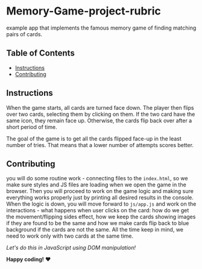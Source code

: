 # Memory-Game-project-rubric

example app that implements the famous memory game of finding matching pairs of cards.

## Table of Contents

- [Instructions](#instructions)
- [Contributing](#contributing)

## Instructions

When the game starts, all cards are turned face down. The player then flips over two cards, selecting them by clicking on them. If the two card have the same icon, they remain face up. Otherwise, the cards flip back over after a short period of time.

The goal of the game is to get all the cards flipped face-up in the least number of tries. That means that a lower number of attempts scores better.

## Contributing

you will do some routine work - connecting files to the `index.html`, so we make sure styles and JS files are loading when we open the game in the browser. Then you will proceed to work on the game logic and making sure everything works properly just by printing all desired results in the console. When the logic is down, you will move forward to `js/app.js` and work on the interactions - what happens when user clicks on the card: how do we get the movement/flipping sides effect, how we keep the cards showing images if they are found to be the same and how we make cards flip back to blue background if the cards are not the same. All the time keep in mind, we need to work only with two cards at the same time.

_Let's do this in JavaScript using DOM manipulation!_

**Happy coding!** :heart:
